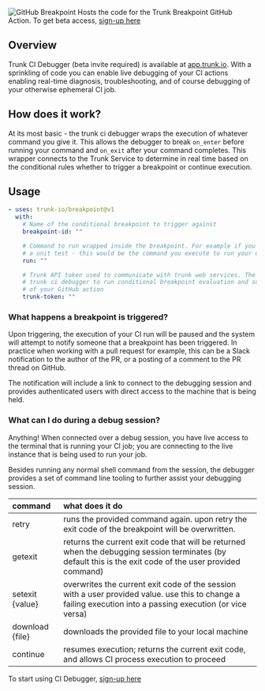 ![GitHub Breakpoint](https://github.com/trunk-io/breakpoint/assets/1265982/8a38229b-80d8-4752-bcf2-a7e86e94342b)
Hosts the code for the Trunk Breakpoint GitHub Action. To get beta access, [sign-up here](https://www.ci-debugger.io?ref=README)

## Overview

Trunk CI Debugger (beta invite required) is available at [app.trunk.io](https://app.trunk.io). With a sprinkling of code you can enable live debugging of your CI actions enabling real-time diagnosis, troubleshooting, and of course debugging of your otherwise ephemeral CI job.

## How does it work?

At its most basic - the trunk ci debugger wraps the execution of whatever command you give it. This allows the debugger to break `on_enter` before running your command and `on_exit` after your command completes. This wrapper connects to the Trunk Service to determine in real time based on the conditional rules whether to trigger a breakpoint or continue execution.

## Usage

<!-- start usage -->

```yaml
- uses: trunk-io/breakpoint@v1
  with:
    # Name of the conditional breakpoint to trigger against
    breakpoint-id: ""

    # Command to run wrapped inside the breakpoint. For example if you want to debug
    # a unit test - this would be the command you execute to run your unit test.
    run: ""

    # Trunk API token used to communicate with trunk web services. The token enables the
    # trunk ci debugger to run conditional breakpoint evaluation and support live debugging
    # of your GitHub action
    trunk-token: ""
```

<!-- end usage -->

### What happens a breakpoint is triggered?

Upon triggering, the execution of your CI run will be paused and the system will attempt to notify someone that a breakpoint has been triggered. In practice when working with a pull request for example, this can be a Slack notification to the author of the PR, or a posting of a comment to the PR thread on GitHub.

The notification will include a link to connect to the debugging session and provides authenticated users with direct access to the machine that is being held.

### What can I do during a debug session?

Anything! When connected over a debug session, you have live access to the terminal that is running your CI job; you are connecting to the live instance that is being used to run your job.

Besides running any normal shell command from the session, the debugger provides a set of command line tooling to further assist your debugging session.

| command         | what does it do                                                                                                                                             |
| :-------------- | :---------------------------------------------------------------------------------------------------------------------------------------------------------- |
| retry           | runs the provided command again. upon retry the exit code of the breakpoint will be overwritten.                                                            |
| getexit         | returns the current exit code that will be returned when the debugging session terminates (by default this is the exit code of the user provided command)   |
| setexit {value} | overwrites the current exit code of the session with a user provided value. use this to change a failing execution into a passing execution (or vice versa) |
| download {file} | downloads the provided file to your local machine                                                                                                           |
| continue        | resumes execution; returns the current exit code, and allows CI process execution to proceed                                                                |

To start using CI Debugger, [sign-up here](https://www.ci-debugger.io?ref=README)
